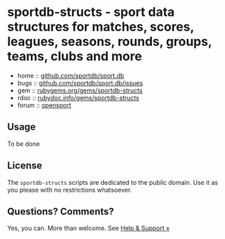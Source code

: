 # sportdb-structs - sport data structures for matches, scores, leagues, seasons, rounds, groups, teams, clubs and more


* home  :: [github.com/sportdb/sport.db](https://github.com/sportdb/sport.db)
* bugs  :: [github.com/sportdb/sport.db/issues](https://github.com/sportdb/sport.db/issues)
* gem   :: [rubygems.org/gems/sportdb-structs](https://rubygems.org/gems/sportdb-structs)
* rdoc  :: [rubydoc.info/gems/sportdb-structs](http://rubydoc.info/gems/sportdb-structs)
* forum :: [opensport](http://groups.google.com/group/opensport)



## Usage

To be done




## License

The `sportdb-structs` scripts are dedicated to the public domain.
Use it as you please with no restrictions whatsoever.



## Questions? Comments?

Yes, you can. More than welcome.
See [Help & Support »](https://github.com/openfootball/help)
